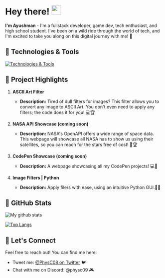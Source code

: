 # Hey there! <img src="https://raw.githubusercontent.com/MartinHeinz/MartinHeinz/master/wave.gif" width="30px">

**I'm Ayushman** - I'm a fullstack developer, game dev, tech enthusiast, and high school student. I've been on a wild ride through the world of tech, and I'm excited to take you along on this digital journey with me! 🚀

## 🔧 Technologies & Tools

[![Technologies & Tools](https://skillicons.dev/icons?i=html,css,sass,js,nodejs,react,jquery,py,java,kotlin,c,cpp,arduino,figma,ps,blender,codepen,firebase,replit,vscode&theme=dark)](https://skillicons.dev)

## 🌟 Project Highlights

1. **ASCII Art Filter**
   - **Description:** Tired of dull filters for images? This filter allows you to convert any image to ASCII Art. You don't even need to apply any filters; the code does it for you! 💻🏆
     
2. **NASA API Showcase (coming soon)**
   - **Description:** NASA's OpenAPI offers a wide range of space data. This webpage will showcase all NASA has to show us using their satellites, so you can reach for the stars free of cost! 🚀🏆

3. **CodePen Showcase (coming soon)**
   - **Description:** A webpage showcasing all my CodePen projects! 💻🚀

4. **Image Filters | Python**
   - **Description:** Apply filers with ease, using an intuitive Python GUI.📸✨
  
## 📜 GitHub Stats

![My github stats](https://github-readme-stats.vercel.app/api?username=ayushmansarkar)

[![Top Langs](https://github-readme-stats.vercel.app/api/top-langs/?username=ayushmansarkar)](https://github.com/ayushmansarkar/github-readme-stats)
   
## 📨 Let's Connect

Feel free to reach out! You can find me here:

- Tweet me: [@PhysC08 on Twitter](https://twitter.com/PhysC08) 🐦
- Chat with me on Discord: @physc09 🎮
